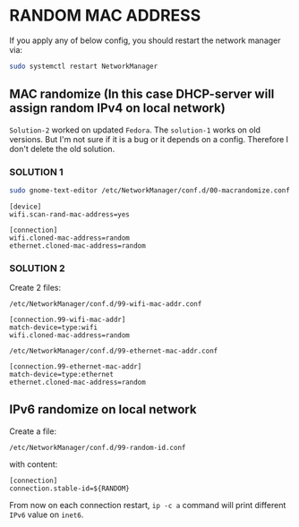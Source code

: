 # RANDOM MAC ADDRESS

If you apply any of below config, you should restart the network manager via:

```sh
sudo systemctl restart NetworkManager
```

## MAC randomize (In this case DHCP-server will assign random IPv4 on local network)

`Solution-2` worked on updated `Fedora`. The `solution-1` works on old versions. But I'm not sure if it is a bug or it depends on a config. Therefore I don't delete the old solution.

### SOLUTION 1

```sh
sudo gnome-text-editor /etc/NetworkManager/conf.d/00-macrandomize.conf
```

```text
[device]
wifi.scan-rand-mac-address=yes

[connection]
wifi.cloned-mac-address=random
ethernet.cloned-mac-address=random
```

### SOLUTION 2

Create 2 files:

```
/etc/NetworkManager/conf.d/99-wifi-mac-addr.conf
```

```text
[connection.99-wifi-mac-addr]
match-device=type:wifi
wifi.cloned-mac-address=random
```

```
/etc/NetworkManager/conf.d/99-ethernet-mac-addr.conf
```

```text
[connection.99-ethernet-mac-addr]
match-device=type:ethernet
ethernet.cloned-mac-address=random
```

## IPv6 randomize on local network

Create a file:

```
/etc/NetworkManager/conf.d/99-random-id.conf
```

with content:

```text
[connection]
connection.stable-id=${RANDOM}
```

From now on each connection restart, `ip -c a` command will print different `IPv6` value on `inet6`.

